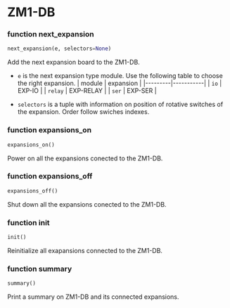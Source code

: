 # ZM1-DB

### function next_expansion
```python
next_expansion(e, selectors=None)
```
Add the next expansion board to the ZM1-DB.

* `e` is the next expansion type module.
    Use the following table to choose the right expansion.
    | module  | expansion |
    |---------|-----------|
    | `io`    | EXP-IO    |
    | `relay` | EXP-RELAY |
    | `ser`   | EXP-SER   |

* `selectors` is a tuple with information on position of rotative switches of the expansion. Order follow swiches indexes.

### function expansions_on
```python
expansions_on()
```
Power on all the expansions conected to the ZM1-DB.

### function expansions_off
```python
expansions_off()
```
Shut down all the expansions conected to the ZM1-DB.

### function init
```python
init()
```
Reinitialize all exapansions connected to the ZM1-DB.

### function summary
```python
summary()
```
Print a summary on ZM1-DB and its connected expansions.

